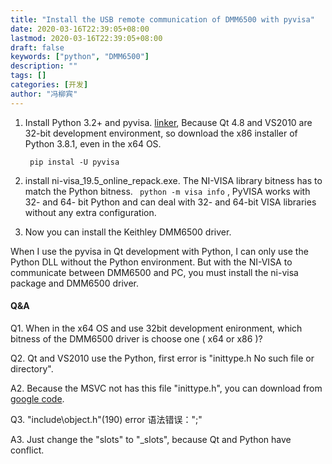 ```yaml
---
title: "Install the USB remote communication of DMM6500 with pyvisa"
date: 2020-03-16T22:39:05+08:00
lastmod: 2020-03-16T22:39:05+08:00
draft: false
keywords: ["python", "DMM6500"]
description: ""
tags: []
categories: [开发]
author: "冯柳宾"
---
```



1. Install Python 3.2+ and pyvisa. [linker](https://pyvisa.readthedocs.io/en/1.8/getting.html), Because Qt 4.8 and VS2010 are 32-bit development environment, so download the x86 installer of Python 3.8.1, even in the x64 OS.

   ```  pip instal -U pyvisa ```

2. install ni-visa_19.5_online_repack.exe. The NI-VISA library bitness has to match the Python bitness. ``` python -m visa info``` , PyVISA works with 32- and 64- bit Python and can deal with 32- and 64-bit VISA libraries without any extra configuration.

3. Now you can install the Keithley DMM6500 driver.

When I use the pyvisa in Qt development with Python, I can only use the Python DLL without the Python environment. But with the NI-VISA to communicate between DMM6500 and PC, you must install the ni-visa package and DMM6500 driver.

#### Q&A

Q1. When in the x64 OS and use 32bit development enironment, which bitness of the DMM6500 driver is choose one ( x64 or x86 )?

Q2. Qt and VS2010 use the Python, first error is "inittype.h No such file or directory".

A2. Because the MSVC not has this file "inittype.h", you can download from [google code](https://code.google.com/archive/p/msinttypes/downloads). 

Q3. "include\object.h"(190) error 语法错误：";"

A3.  Just change the "slots" to "_slots", because Qt and Python have conflict.


